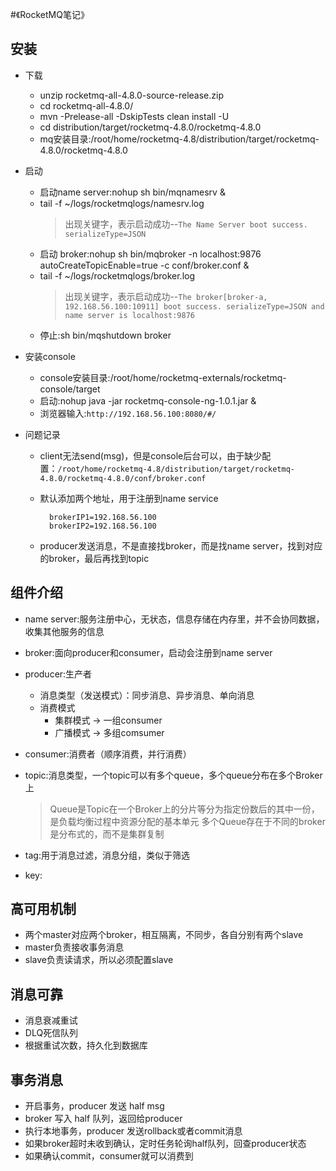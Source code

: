 #《RocketMQ笔记》

## 安装
  * 下载
  
    * unzip rocketmq-all-4.8.0-source-release.zip
    * cd rocketmq-all-4.8.0/
    * mvn -Prelease-all -DskipTests clean install -U
    * cd distribution/target/rocketmq-4.8.0/rocketmq-4.8.0
    * mq安装目录:/root/home/rocketmq-4.8/distribution/target/rocketmq-4.8.0/rocketmq-4.8.0

  * 启动
    * 启动name server:nohup sh bin/mqnamesrv &
    * tail -f ~/logs/rocketmqlogs/namesrv.log
        > 出现关键字，表示启动成功--`The Name Server boot success. serializeType=JSON`
    * 启动 broker:nohup sh bin/mqbroker -n localhost:9876 autoCreateTopicEnable=true -c conf/broker.conf &
    * tail -f ~/logs/rocketmqlogs/broker.log
        > 出现关键字，表示启动成功--`The broker[broker-a, 192.168.56.100:10911] boot success. serializeType=JSON and name server is localhost:9876`
    * 停止:sh bin/mqshutdown broker

  * 安装console
    * console安装目录:/root/home/rocketmq-externals/rocketmq-console/target
    * 启动:nohup java -jar rocketmq-console-ng-1.0.1.jar &
    * 浏览器输入:`http://192.168.56.100:8080/#/`

  * 问题记录
    * client无法send(msg)，但是console后台可以，由于缺少配置：`/root/home/rocketmq-4.8/distribution/target/rocketmq-4.8.0/rocketmq-4.8.0/conf/broker.conf`
    * 默认添加两个地址，用于注册到name service
    
      ```
        brokerIP1=192.168.56.100
        brokerIP2=192.168.56.100
      ```
                                        
    * producer发送消息，不是直接找broker，而是找name server，找到对应的broker，最后再找到topic
    
## 组件介绍

  * name server:服务注册中心，无状态，信息存储在内存里，并不会协同数据，收集其他服务的信息
  * broker:面向producer和consumer，启动会注册到name server
  * producer:生产者
    * 消息类型（发送模式）：同步消息、异步消息、单向消息
    * 消费模式
      * 集群模式 -> 一组consumer
      * 广播模式 -> 多组comsumer
  * consumer:消费者（顺序消费，并行消费）
  * topic:消息类型，一个topic可以有多个queue，多个queue分布在多个Broker上
      > Queue是Topic在一个Broker上的分片等分为指定份数后的其中一份，是负载均衡过程中资源分配的基本单元
      > 多个Queue存在于不同的broker是分布式的，而不是集群复制

  * tag:用于消息过滤，消息分组，类似于筛选
  * key:
  
## 高可用机制
  * 两个master对应两个broker，相互隔离，不同步，各自分别有两个slave
  * master负责接收事务消息
  * slave负责读请求，所以必须配置slave
  
## 消息可靠
  * 消息衰减重试
  * DLQ死信队列
  * 根据重试次数，持久化到数据库
  
## 事务消息
  * 开启事务，producer 发送 half msg
  * broker 写入 half 队列，返回给producer
  * 执行本地事务，producer 发送rollback或者commit消息
  * 如果broker超时未收到确认，定时任务轮询half队列，回查producer状态
  * 如果确认commit，consumer就可以消费到
